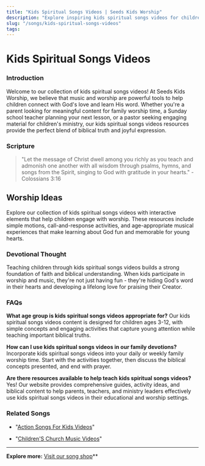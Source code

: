 ```yaml
---
title: "Kids Spiritual Songs Videos | Seeds Kids Worship"
description: "Explore inspiring kids spiritual songs videos for children's worship and faith development. Biblical music resources for families and ministry."
slug: "/songs/kids-spiritual-songs-videos"
tags:
---
```


# Kids Spiritual Songs Videos

### Introduction

Welcome to our collection of kids spiritual songs videos! At Seeds Kids Worship, we believe that music and worship are powerful tools to help children connect with God's love and learn His word. Whether you're a parent looking for meaningful content for family worship time, a Sunday school teacher planning your next lesson, or a pastor seeking engaging material for children's ministry, our kids spiritual songs videos resources provide the perfect blend of biblical truth and joyful expression.

### Scripture

> "Let the message of Christ dwell among you richly as you teach and admonish one another with all wisdom through psalms, hymns, and songs from the Spirit, singing to God with gratitude in your hearts." - Colossians 3:16

## Worship Ideas

Explore our collection of kids spiritual songs videos with interactive elements that help children engage with worship. These resources include simple motions, call-and-response activities, and age-appropriate musical experiences that make learning about God fun and memorable for young hearts.

### Devotional Thought

Teaching children through kids spiritual songs videos builds a strong foundation of faith and biblical understanding. When kids participate in worship and music, they're not just having fun - they're hiding God's word in their hearts and developing a lifelong love for praising their Creator.

### FAQs

**What age group is kids spiritual songs videos appropriate for?**
Our kids spiritual songs videos content is designed for children ages 3-12, with simple concepts and engaging activities that capture young attention while teaching important biblical truths.

**How can I use kids spiritual songs videos in our family devotions?**
Incorporate kids spiritual songs videos into your daily or weekly family worship time. Start with the activities together, then discuss the biblical concepts presented, and end with prayer.

**Are there resources available to help teach kids spiritual songs videos?**
Yes! Our website provides comprehensive guides, activity ideas, and biblical content to help parents, teachers, and ministry leaders effectively use kids spiritual songs videos in their educational and worship settings.

### Related Songs

- "[Action Songs For Kids Videos](/songs/action-songs-for-kids-videos/)"

- "[Children'S Church Music Videos](/songs/children-s-church-music-videos/)"

---

**Explore more:** [Visit our song shop](https://seedskidsworship.com/shop)**

<!-- Schema Markup -->
<script type="application/ld+json">
{
  "@context": "https://schema.org",
  "@type": "MusicRecording",
  "name": "Kids Spiritual Songs Videos",
  "byArtist": {
    "@type": "MusicGroup",
    "name": "Seeds Kids Worship"
  },
  "isFamilyFriendly": true,
  "url": "https://seedskidsworship.com/songs/kids-spiritual-songs-videos/"
}
</script>